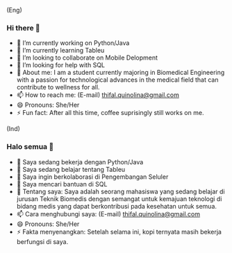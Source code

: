 (Eng)
### Hi there 👋

- 🔭 I’m currently working on Python/Java
- 🌱 I’m currently learning Tableu
- 👯 I’m looking to collaborate on Mobile Delopment
- 🤔 I’m looking for help with SQL
- 💬 About me: I am a student currently majoring in Biomedical Engineering with a passion for technological advances in the medical field that can contribute to wellness for all.
- 📫 How to reach me: 
      (E-mail) thifal.quinolina@gmail.com
- 😄 Pronouns: She/Her
- ⚡ Fun fact: After all this time, coffee suprisingly still works on me.

(Ind)
### Halo semua 👋

- 🔭 Saya sedang bekerja dengan Python/Java
- 🌱 Saya sedang belajar tentang Tableu
- 👯 Saya ingin berkolaborasi di Pengembangan Seluler
- 🤔 Saya mencari bantuan di SQL
- 💬 Tentang saya: Saya adalah seorang mahasiswa yang sedang belajar di jurusan Teknik Biomedis dengan semangat untuk kemajuan teknologi di bidang medis yang dapat berkontribusi pada kesehatan untuk semua.
- 📫 Cara menghubungi saya: 
      (E-mail) thifal.quinolina@gmail.com
- 😄 Pronouns: She/Her
- ⚡ Fakta menyenangkan: Setelah selama ini, kopi ternyata masih bekerja berfungsi di saya.
